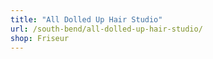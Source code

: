 ```yaml
---
title: "All Dolled Up Hair Studio"
url: /south-bend/all-dolled-up-hair-studio/
shop: Friseur
---
```

